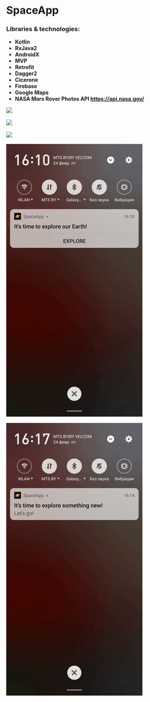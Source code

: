 # SpaceApp

### Libraries & technologies:
* **Kotlin**
* **RxJava2**
* **AndroidX**
* **MVP**
* **Retrofit**
* **Dagger2**
* **Cicerone**
* **Firebase**
* **Google Maps**
* **NASA Mars Rover Photos API https://api.nasa.gov/**

![](https://github.com/Go0osee/SpaceApp/blob/master/demogifs/demo1.gif)

![](https://github.com/Go0osee/SpaceApp/blob/master/demogifs/demo2.gif)

![](https://github.com/Go0osee/SpaceApp/blob/master/demogifs/demo3.gif)

![](https://github.com/Go0osee/SpaceApp/blob/master/demogifs/demo4.gif)

![](https://github.com/Go0osee/SpaceApp/blob/master/demogifs/demo5.gif)